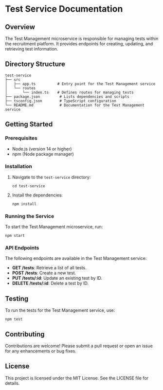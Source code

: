 # Test Service Documentation

## Overview
The Test Management microservice is responsible for managing tests within the recruitment platform. It provides endpoints for creating, updating, and retrieving test information.

## Directory Structure
```
test-service
├── src
│   ├── app.ts          # Entry point for the Test Management service
│   └── routes
│       └── index.ts    # Defines routes for managing tests
├── package.json         # Lists dependencies and scripts
├── tsconfig.json        # TypeScript configuration
└── README.md            # Documentation for the Test Management service
```

## Getting Started

### Prerequisites
- Node.js (version 14 or higher)
- npm (Node package manager)

### Installation
1. Navigate to the `test-service` directory:
   ```
   cd test-service
   ```
2. Install the dependencies:
   ```
   npm install
   ```

### Running the Service
To start the Test Management microservice, run:
```
npm start
```

### API Endpoints
The following endpoints are available in the Test Management service:

- **GET /tests**: Retrieve a list of all tests.
- **POST /tests**: Create a new test.
- **PUT /tests/:id**: Update an existing test by ID.
- **DELETE /tests/:id**: Delete a test by ID.

## Testing
To run the tests for the Test Management service, use:
```
npm test
```

## Contributing
Contributions are welcome! Please submit a pull request or open an issue for any enhancements or bug fixes.

## License
This project is licensed under the MIT License. See the LICENSE file for details.